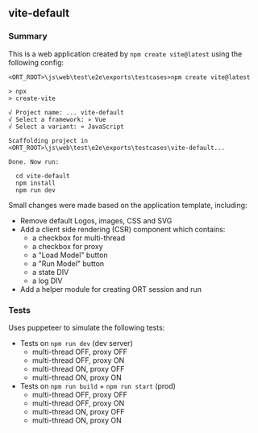 ## vite-default

### Summary

This is a web application created by `npm create vite@latest` using the following config:

```
<ORT_ROOT>\js\web\test\e2e\exports\testcases>npm create vite@latest

> npx
> create-vite

√ Project name: ... vite-default
√ Select a framework: » Vue
√ Select a variant: » JavaScript

Scaffolding project in <ORT_ROOT>\js\web\test\e2e\exports\testcases\vite-default...

Done. Now run:

  cd vite-default
  npm install
  npm run dev
```

Small changes were made based on the application template, including:

- Remove default Logos, images, CSS and SVG
- Add a client side rendering (CSR) component which contains:
  - a checkbox for multi-thread
  - a checkbox for proxy
  - a "Load Model" button
  - a "Run Model" button
  - a state DIV
  - a log DIV
- Add a helper module for creating ORT session and run

### Tests

Uses puppeteer to simulate the following tests:

- Tests on `npm run dev` (dev server)
  - multi-thread OFF, proxy OFF
  - multi-thread OFF, proxy ON
  - multi-thread ON, proxy OFF
  - multi-thread ON, proxy ON
- Tests on `npm run build` + `npm run start` (prod)
  - multi-thread OFF, proxy OFF
  - multi-thread OFF, proxy ON
  - multi-thread ON, proxy OFF
  - multi-thread ON, proxy ON
